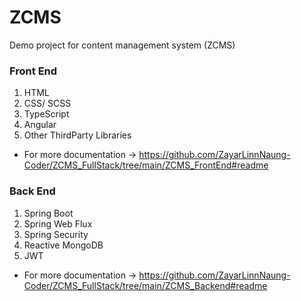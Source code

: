 # ZCMS
Demo project for content management system (ZCMS)

### Front End
1. HTML
2. CSS/ SCSS
3. TypeScript
4. Angular
5. Other ThirdParty Libraries
- For more documentation -> https://github.com/ZayarLinnNaung-Coder/ZCMS_FullStack/tree/main/ZCMS_FrontEnd#readme

### Back End
1. Spring Boot
2. Spring Web Flux
3. Spring Security
4. Reactive MongoDB
5. JWT
- For more documentation -> https://github.com/ZayarLinnNaung-Coder/ZCMS_FullStack/tree/main/ZCMS_Backend#readme
